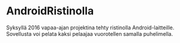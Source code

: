 # AndroidRistinolla

Syksyllä 2016 vapaa-ajan projektina tehty ristinolla Android-laitteille. Sovellusta voi pelata kaksi pelaajaa vuorotellen samalla puhelimella.
